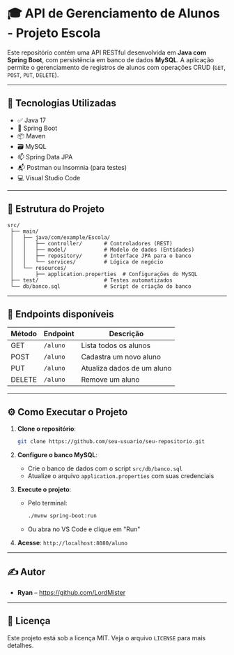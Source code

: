 
# 🎓 API de Gerenciamento de Alunos - Projeto Escola

Este repositório contém uma API RESTful desenvolvida em **Java com Spring Boot**, com persistência em banco de dados **MySQL**. A aplicação permite o gerenciamento de registros de alunos com operações CRUD (`GET`, `POST`, `PUT`, `DELETE`).

---

## 🚀 Tecnologias Utilizadas

- ✅ Java 17
- 🌱 Spring Boot
- 📦 Maven
- 🗃️ MySQL
- 📫 Spring Data JPA
- 📬 Postman ou Insomnia (para testes)
- 💻 Visual Studio Code

---

## 📁 Estrutura do Projeto

```
src/
 ├── main/
 │   ├── java/com/example/Escola/
 │   │   ├── controller/       # Controladores (REST)
 │   │   ├── model/            # Modelo de dados (Entidades)
 │   │   ├── repository/       # Interface JPA para o banco
 │   │   └── services/         # Lógica de negócio
 │   └── resources/
 │       ├── application.properties  # Configurações do MySQL
 ├── test/                     # Testes automatizados
 └── db/banco.sql              # Script de criação do banco
```

---

## 📡 Endpoints disponíveis

| Método | Endpoint       | Descrição                    |
|--------|----------------|------------------------------|
| GET    | `/aluno`       | Lista todos os alunos        |
| POST   | `/aluno`       | Cadastra um novo aluno       |
| PUT    | `/aluno`       | Atualiza dados de um aluno   |
| DELETE | `/aluno`       | Remove um aluno              |

---

## ⚙️ Como Executar o Projeto

1. **Clone o repositório**:
   ```bash
   git clone https://github.com/seu-usuario/seu-repositorio.git
   ```

2. **Configure o banco MySQL**:
   - Crie o banco de dados com o script `src/db/banco.sql`
   - Atualize o arquivo `application.properties` com suas credenciais

3. **Execute o projeto**:
   - Pelo terminal:
     ```bash
     ./mvnw spring-boot:run
     ```
   - Ou abra no VS Code e clique em "Run"

4. **Acesse**: `http://localhost:8080/aluno`

---

## ✍️ Autor

- **Ryan** – https://github.com/LordMister

---

## 📄 Licença

Este projeto está sob a licença MIT. Veja o arquivo `LICENSE` para mais detalhes.
